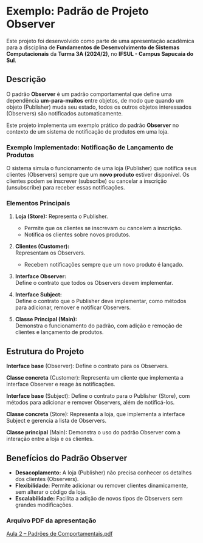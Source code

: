 # Exemplo: Padrão de Projeto Observer

Este projeto foi desenvolvido como parte de uma apresentação acadêmica para a disciplina de **Fundamentos de Desenvolvimento de Sistemas Computacionais** da **Turma 3A (2024/2)**, no **IFSUL - Campus Sapucaia do Sul**.

## Descrição
O padrão **Observer** é um padrão comportamental que define uma dependência **um-para-muitos** entre objetos, de modo que quando um objeto (Publisher) muda seu estado, todos os outros objetos interessados (Observers) são notificados automaticamente.

Este projeto implementa um exemplo prático do padrão **Observer** no contexto de um sistema de notificação de produtos em uma loja.


### Exemplo Implementado: Notificação de Lançamento de Produtos
O sistema simula o funcionamento de uma loja (Publisher) que notifica seus clientes (Observers) sempre que um **novo produto** estiver disponível. Os clientes podem se inscrever (subscribe) ou cancelar a inscrição (unsubscribe) para receber essas notificações.

### Elementos Principais

1. **Loja (Store):**
   Representa o Publisher.  
   - Permite que os clientes se inscrevam ou cancelem a inscrição.  
   - Notifica os clientes sobre novos produtos.

2. **Clientes (Customer):**  
   Representam os Observers.  
   - Recebem notificações sempre que um novo produto é lançado.

3. **Interface Observer:**  
   Define o contrato que todos os Observers devem implementar.

4. **Interface Subject:**  
   Define o contrato que o Publisher deve implementar, como métodos para adicionar, remover e notificar Observers.

5. **Classe Principal (Main):**  
   Demonstra o funcionamento do padrão, com adição e remoção de clientes e lançamento de produtos.


## Estrutura do Projeto

**Interface base** (Observer): Define o contrato para os Observers.

**Classe concreta** (Customer): Representa um cliente que implementa a interface Observer e reage às notificações.

**Interface base** (Subject): Define o contrato para o Publisher (Store), com métodos para adicionar e remover Observers, além de notificá-los.

**Classe concreta** (Store): Representa a loja, que implementa a interface Subject e gerencia a lista de Observers.

**Classe principal** (Main): Demonstra o uso do padrão Observer com a interação entre a loja e os clientes.

## Benefícios do Padrão Observer

- **Desacoplamento:** A loja (Publisher) não precisa conhecer os detalhes dos clientes (Observers).  
- **Flexibilidade:** Permite adicionar ou remover clientes dinamicamente, sem alterar o código da loja.  
- **Escalabilidade:** Facilita a adição de novos tipos de Observers sem grandes modificações.

### Arquivo PDF da apresentação
[Aula 2 – Padrões de Comportamentais.pdf](//)

